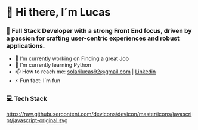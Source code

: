 # 👋 Hi there, I´m Lucas

### 🚀 Full Stack Developer with a strong Front End focus, driven by a passion for crafting user-centric experiences and robust applications.

- 🔭 I’m currently working on Finding a great Job
- 🌱 I’m currently learning Python
- 📫 How to reach me: solarilucas92@gmail.com | [Linkedin](linkedin.com/in/lucas-solari) 
- ⚡ Fun fact: I´m fun 

### 💻 Tech Stack
https://raw.githubusercontent.com/devicons/devicon/master/icons/javascript/javascript-original.svg





